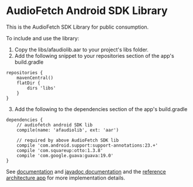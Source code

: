 # AudioFetch Android SDK Library

This is the AudioFetch SDK Library for public consumption.

To include and use the library:

1.  Copy the libs/afaudiolib.aar to your project's libs folder.
2.  Add the following snippet to your repositories section of the app's build.gradle

```
repositories {
    mavenCentral()
    flatDir {
        dirs 'libs'
    }
}
```

3.  Add the following to the dependencies section of the app's build.gradle

```
dependencies {
    // audiofetch android SDK lib
    compile(name: 'afaudiolib', ext: 'aar')

    // required by above AudioFetch SDK lib
    compile 'com.android.support:support-annotations:23.+'
    compile 'com.squareup:otto:1.3.8'
    compile 'com.google.guava:guava:19.0'
}
```

See [documentation](AudioFetchSDKDocumentation_rev_1_0.pdf) and [javadoc documentation](https://github.com/audiofetch/audiofetch-android-sdk-public-library/tree/master/docs) and the [reference architecture app](https://github.com/audiofetch/audiofetch-android-sdk-sample) for more implementation details.
